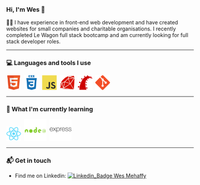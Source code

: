 

### Hi, I'm Wes :wave:  

:man_technologist: I have experience in front-end web development and have created websites for small companies and charitable organisations. I recently completed Le Wagon full stack bootcamp and am currently looking for full stack developer roles.

---

### :computer: Languages and tools I use

<div>
  <img src="https://github.com/devicons/devicon/blob/master/icons/html5/html5-original.svg" title="HTML5" alt="HTML" width="40" height="40"/>&nbsp;
  <img src="https://github.com/devicons/devicon/blob/master/icons/css3/css3-plain-wordmark.svg"  title="CSS3" alt="CSS" width="40" height="40"/>&nbsp;
  <img src="https://github.com/devicons/devicon/blob/master/icons/javascript/javascript-original.svg" title="JavaScript" alt="JavaScript" width="40" height="40"/>&nbsp;
  <img src="https://github.com/devicons/devicon/blob/1119b9f84c0290e0f0b38982099a2bd027a48bf1/icons/ruby/ruby-plain.svg" title="Ruby" alt="Ruby" width="40" height="40"/>&nbsp;
  <img src="https://github.com/devicons/devicon/blob/1119b9f84c0290e0f0b38982099a2bd027a48bf1/icons/rails/rails-plain.svg" title="Rails" alt="Rails" width="40" height="40"/>&nbsp;
  <img src="https://github.com/devicons/devicon/blob/1119b9f84c0290e0f0b38982099a2bd027a48bf1/icons/git/git-original.svg" title="Git" alt="Git" width="40" height="40"/>&nbsp;
</div>

---
### 🌱 What I'm currently learning
<img src="https://github.com/devicons/devicon/blob/master/icons/react/react-original.svg" title="React" alt="React" width="40" height="40"/>&nbsp;
<img src="https://github.com/devicons/devicon/blob/1119b9f84c0290e0f0b38982099a2bd027a48bf1/icons/nodejs/nodejs-plain-wordmark.svg" title="NodeJS" alt="NodeJS" width="60" height="60"/>&nbsp;
<img src="https://github.com/devicons/devicon/blob/1119b9f84c0290e0f0b38982099a2bd027a48bf1/icons/express/express-original-wordmark.svg" title="Express" alt="Express" width="60" height="60"/>&nbsp;


---
### :mailbox_with_mail: Get in touch

- Find me on Linkedin:   [![Linkedin_Badge](https://i.stack.imgur.com/gVE0j.png) Wes Mehaffy](https://www.linkedin.com/in/wes-mehaffy)
&nbsp;

<!--
**wesonweb/wesonweb** is a ✨ _special_ ✨ repository because its `README.md` (this file) appears on your GitHub profile.

Here are some ideas to get you started:

- 🔭 I’m currently working on ...
- 🌱 I’m currently learning ...
- 👯 I’m looking to collaborate on ...
- 🤔 I’m looking for help with ...
- 💬 Ask me about ...
- 📫 How to reach me: ...
- 😄 Pronouns: ...
- ⚡ Fun fact: ...
-->
